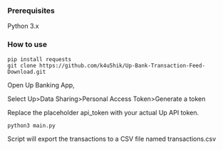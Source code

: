 ### Prerequisites
Python 3.x

### How to use
```
pip install requests
git clone https://github.com/k4u5hik/Up-Bank-Transaction-Feed-Download.git
```

Open Up Banking App, 

Select Up>Data Sharing>Personal Access Token>Generate a token

Replace the placeholder api_token with your actual Up API token.

```
python3 main.py
```

Script will export the transactions to a CSV file named transactions.csv
